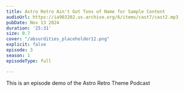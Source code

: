```yaml
---
title: Astro Retro Ain't Got Tons of Name for Sample Content
audioUrl: https://ia903202.us.archive.org/6/items/cast7/cast2.mp3
pubDate: Nov 13 2024
duration: '25:31'
size: 0.7
cover: "/absurdities_placeholder12.png"
explicit: false
episode: 3
season: 1
episodeType: full

---
```

This is an episode demo of the Astro Retro Theme Podcast
